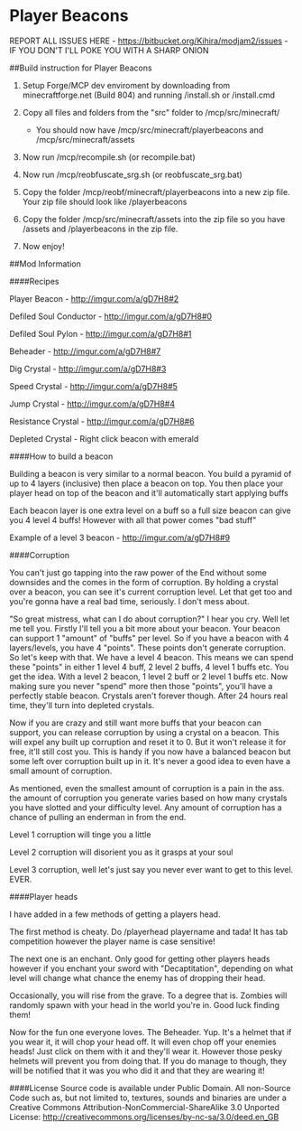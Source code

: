 Player Beacons
================================

REPORT ALL ISSUES HERE - https://bitbucket.org/Kihira/modjam2/issues - IF YOU DON'T I'LL POKE YOU WITH A SHARP ONION

##Build instruction for Player Beacons

1) Setup Forge/MCP dev enviroment by downloading from minecraftforge.net (Build 804) and running /install.sh or /install.cmd

2) Copy all files and folders from the "src" folder to /mcp/src/minecraft/

	- You should now have /mcp/src/minecraft/playerbeacons and /mcp/src/minecraft/assets

3) Now run /mcp/recompile.sh (or recompile.bat)

4) Now run /mcp/reobfuscate_srg.sh (or reobfuscate_srg.bat)

5) Copy the folder /mcp/reobf/minecraft/playerbeacons into a new zip file. Your zip file should look like /playerbeacons

6) Copy the folder /mcp/src/minecraft/assets into the zip file so you have /assets and /playerbeacons in the zip file.

7) Now enjoy!

##Mod Information

####Recipes

Player Beacon - http://imgur.com/a/gD7H8#2

Defiled Soul Conductor - http://imgur.com/a/gD7H8#0

Defiled Soul Pylon - http://imgur.com/a/gD7H8#1

Beheader - http://imgur.com/a/gD7H8#7

Dig Crystal - http://imgur.com/a/gD7H8#3

Speed Crystal - http://imgur.com/a/gD7H8#5

Jump Crystal - http://imgur.com/a/gD7H8#4

Resistance Crystal - http://imgur.com/a/gD7H8#6

Depleted Crystal - Right click beacon with emerald

####How to build a beacon

Building a beacon is very similar to a normal beacon. You build a pyramid of up to 4 layers (inclusive) then place a beacon on top. You then place your player head on top of the beacon and it'll automatically start applying buffs

Each beacon layer is one extra level on a buff so a full size beacon can give you 4 level 4 buffs! However with all that power comes "bad stuff"

Example of a level 3 beacon - http://imgur.com/a/gD7H8#9

####Corruption

You can't just go tapping into the raw power of the End without some downsides and the comes in the form of corruption. By holding a crystal over a beacon, you can see it's current corruption level. Let that get too and you're gonna have a real bad time, seriously. I don't mess about.

"So great mistress, what can I do about corruption?" I hear you cry. Well let me tell you. Firstly I'll tell you a bit more about your beacon. Your beacon can support 1 "amount" of "buffs" per level. So if you have a beacon with 4 layers/levels, you have 4 "points". These points don't generate corruption.
So let's keep with that. We have a level 4 beacon. This means we can spend these "points" in either 1 level 4 buff, 2 level 2 buffs, 4 level 1 buffs etc. You get the idea. With a level 2 beacon, 1 level 2 buff or 2 level 1 buffs etc.
Now making sure you never "spend" more then those "points", you'll have a perfectly stable beacon. Crystals aren't forever though. After 24 hours real time, they'll turn into depleted crystals.

Now if you are crazy and still want more buffs that your beacon can support, you can release corruption by using a crystal on a beacon. This will expel any built up corruption and reset it to 0. But it won't release it for free, it'll still cost you.
This is handy if you now have a balanced beacon but some left over corruption built up in it. It's never a good idea to even have a small amount of corruption.

As mentioned, even the smallest amount of corruption is a pain in the ass. the amount of corruption you generate varies based on how many crystals you have slotted and your difficulty level. Any amount of corruption has a chance of pulling an enderman in from the end.

Level 1 corruption will tinge you a little

Level 2 corruption will disorient you as it grasps at your soul

Level 3 corruption, well let's just say you never ever want to get to this level. EVER.

####Player heads

I have added in a few methods of getting a players head.

The first method is cheaty. Do /playerhead playername and tada! It has tab competition however the player name is case sensitive!

The next one is an enchant. Only good for getting other players heads however if you enchant your sword with "Decaptitation", depending on what level will change what chance the enemy has of dropping their head.

Occasionally, you will rise from the grave. To a degree that is. Zombies will randomly spawn with your head in the world you're in. Good luck finding them!

Now for the fun one everyone loves. The Beheader. Yup. It's a helmet that if you wear it, it will chop your head off. It will even chop off your enemies heads! Just click on them with it and they'll wear it. However those pesky helmets will prevent you from doing that.
If you do manage to though, they will be notified that it was you who did it and that they are wearing it!

####License
Source code is available under Public Domain.
All non-Source Code such as, but not limited to, textures, sounds and binaries are under a Creative Commons Attribution-NonCommercial-ShareAlike 3.0 Unported License: http://creativecommons.org/licenses/by-nc-sa/3.0/deed.en_GB





